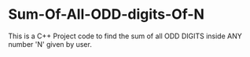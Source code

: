 # Sum-Of-All-ODD-digits-Of-N
This is a C++ Project code to find the sum of all ODD DIGITS inside ANY number 'N' given by user.
